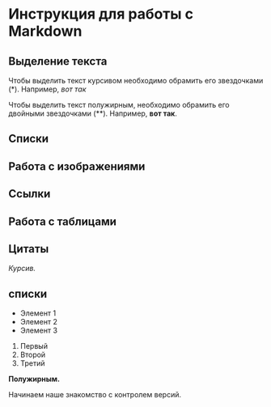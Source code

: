 # Инструкция для работы с Markdown

## Выделение текста

Чтобы выделить текст курсивом необходимо обрамить его звездочками (*). Например, *вот так*

Чтобы выделить текст полужирным, необходимо обрамить его двойными звездочками (**). Например, **вот так**.

## Списки

## Работа с изображениями

## Ссылки

## Работа с таблицами

## Цитаты



*Курсив.*

## списки 

* Элемент 1
* Элемент 2
* Элемент 3

1. Первый
2. Второй
3. Третий 

**Полужирным.**

Начинаем наше знакомство с контролем версий.
